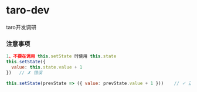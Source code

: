 # taro-dev
taro开发调研

### 注意事项
```javascript
1、不要在调用 this.setState 时使用 this.state
this.setState({
  value: this.state.value + 1
})   // ✗ 错误

this.setState(prevState => ({ value: prevState.value + 1 }))    // ✓ 正确
```